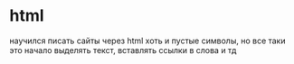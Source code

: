 # html
научился писать сайты через html хоть и пустые символы, но все таки это начало
выделять текст, вставлять ссылки в слова и тд